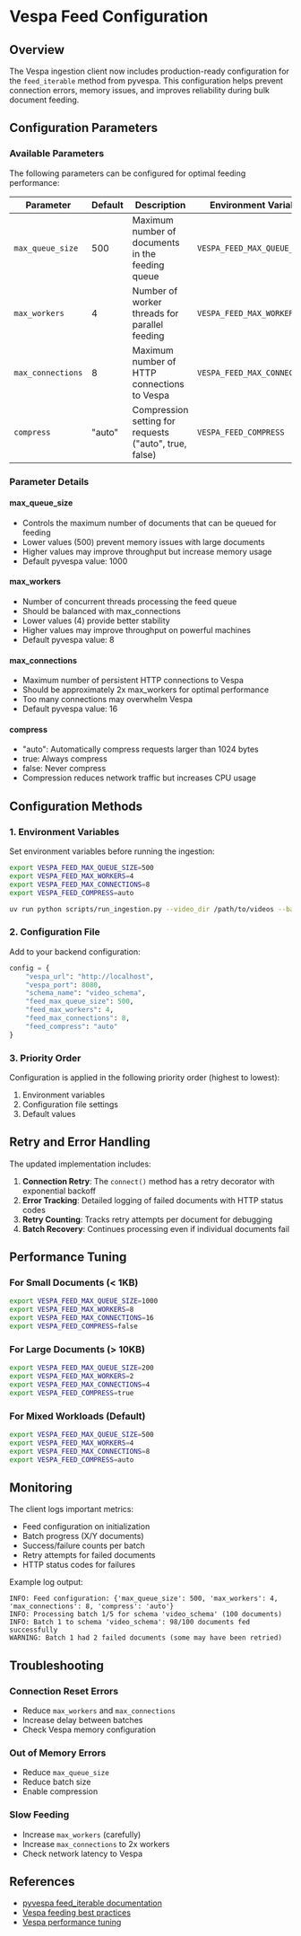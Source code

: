 # Vespa Feed Configuration

## Overview

The Vespa ingestion client now includes production-ready configuration for the `feed_iterable` method from pyvespa. This configuration helps prevent connection errors, memory issues, and improves reliability during bulk document feeding.

## Configuration Parameters

### Available Parameters

The following parameters can be configured for optimal feeding performance:

| Parameter | Default | Description | Environment Variable |
|-----------|---------|-------------|---------------------|
| `max_queue_size` | 500 | Maximum number of documents in the feeding queue | `VESPA_FEED_MAX_QUEUE_SIZE` |
| `max_workers` | 4 | Number of worker threads for parallel feeding | `VESPA_FEED_MAX_WORKERS` |
| `max_connections` | 8 | Maximum number of HTTP connections to Vespa | `VESPA_FEED_MAX_CONNECTIONS` |
| `compress` | "auto" | Compression setting for requests ("auto", true, false) | `VESPA_FEED_COMPRESS` |

### Parameter Details

#### max_queue_size
- Controls the maximum number of documents that can be queued for feeding
- Lower values (500) prevent memory issues with large documents
- Higher values may improve throughput but increase memory usage
- Default pyvespa value: 1000

#### max_workers
- Number of concurrent threads processing the feed queue
- Should be balanced with max_connections
- Lower values (4) provide better stability
- Higher values may improve throughput on powerful machines
- Default pyvespa value: 8

#### max_connections
- Maximum number of persistent HTTP connections to Vespa
- Should be approximately 2x max_workers for optimal performance
- Too many connections may overwhelm Vespa
- Default pyvespa value: 16

#### compress
- "auto": Automatically compress requests larger than 1024 bytes
- true: Always compress
- false: Never compress
- Compression reduces network traffic but increases CPU usage

## Configuration Methods

### 1. Environment Variables

Set environment variables before running the ingestion:

```bash
export VESPA_FEED_MAX_QUEUE_SIZE=500
export VESPA_FEED_MAX_WORKERS=4
export VESPA_FEED_MAX_CONNECTIONS=8
export VESPA_FEED_COMPRESS=auto

uv run python scripts/run_ingestion.py --video_dir /path/to/videos --backend vespa
```

### 2. Configuration File

Add to your backend configuration:

```python
config = {
    "vespa_url": "http://localhost",
    "vespa_port": 8080,
    "schema_name": "video_schema",
    "feed_max_queue_size": 500,
    "feed_max_workers": 4,
    "feed_max_connections": 8,
    "feed_compress": "auto"
}
```

### 3. Priority Order

Configuration is applied in the following priority order (highest to lowest):
1. Environment variables
2. Configuration file settings
3. Default values

## Retry and Error Handling

The updated implementation includes:

1. **Connection Retry**: The `connect()` method has a retry decorator with exponential backoff
2. **Error Tracking**: Detailed logging of failed documents with HTTP status codes
3. **Retry Counting**: Tracks retry attempts per document for debugging
4. **Batch Recovery**: Continues processing even if individual documents fail

## Performance Tuning

### For Small Documents (< 1KB)
```bash
export VESPA_FEED_MAX_QUEUE_SIZE=1000
export VESPA_FEED_MAX_WORKERS=8
export VESPA_FEED_MAX_CONNECTIONS=16
export VESPA_FEED_COMPRESS=false
```

### For Large Documents (> 10KB)
```bash
export VESPA_FEED_MAX_QUEUE_SIZE=200
export VESPA_FEED_MAX_WORKERS=2
export VESPA_FEED_MAX_CONNECTIONS=4
export VESPA_FEED_COMPRESS=true
```

### For Mixed Workloads (Default)
```bash
export VESPA_FEED_MAX_QUEUE_SIZE=500
export VESPA_FEED_MAX_WORKERS=4
export VESPA_FEED_MAX_CONNECTIONS=8
export VESPA_FEED_COMPRESS=auto
```

## Monitoring

The client logs important metrics:

- Feed configuration on initialization
- Batch progress (X/Y documents)
- Success/failure counts per batch
- Retry attempts for failed documents
- HTTP status codes for failures

Example log output:
```
INFO: Feed configuration: {'max_queue_size': 500, 'max_workers': 4, 'max_connections': 8, 'compress': 'auto'}
INFO: Processing batch 1/5 for schema 'video_schema' (100 documents)
INFO: Batch 1 to schema 'video_schema': 98/100 documents fed successfully
WARNING: Batch 1 had 2 failed documents (some may have been retried)
```

## Troubleshooting

### Connection Reset Errors
- Reduce `max_workers` and `max_connections`
- Increase delay between batches
- Check Vespa memory configuration

### Out of Memory Errors
- Reduce `max_queue_size`
- Reduce batch size
- Enable compression

### Slow Feeding
- Increase `max_workers` (carefully)
- Increase `max_connections` to 2x workers
- Check network latency to Vespa

## References

- [pyvespa feed_iterable documentation](https://vespa-engine.github.io/pyvespa/)
- [Vespa feeding best practices](https://docs.vespa.ai/en/feed-using-client-api.html)
- [Vespa performance tuning](https://docs.vespa.ai/en/performance/)
